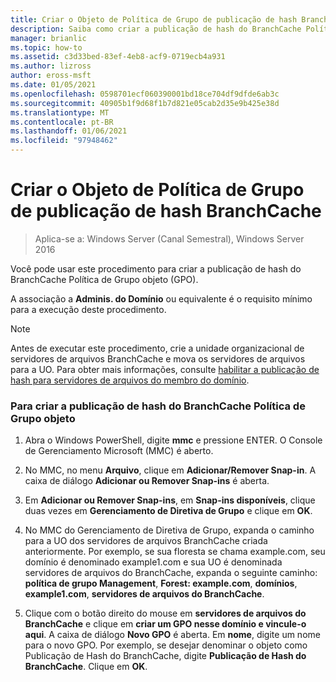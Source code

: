```yaml
---
title: Criar o Objeto de Política de Grupo de publicação de hash BranchCache
description: Saiba como criar a publicação de hash do BranchCache Política de Grupo objeto (GPO).
manager: brianlic
ms.topic: how-to
ms.assetid: c3d33bed-83ef-4eb8-acf9-0719ecb4a931
ms.author: lizross
author: eross-msft
ms.date: 01/05/2021
ms.openlocfilehash: 0598701ecf060390001bd18ce704df9dfde6ab3c
ms.sourcegitcommit: 40905b1f9d68f1b7d821e05cab2d35e9b425e38d
ms.translationtype: MT
ms.contentlocale: pt-BR
ms.lasthandoff: 01/06/2021
ms.locfileid: "97948462"
---
```

# <a name="create-the-branchcache-hash-publication-group-policy-object"></a>Criar o Objeto de Política de Grupo de publicação de hash BranchCache

>Aplica-se a: Windows Server (Canal Semestral), Windows Server 2016

Você pode usar este procedimento para criar a publicação de hash do BranchCache Política de Grupo objeto (GPO).

A associação a **Adminis. do Domínio** ou equivalente é o requisito mínimo para a execução deste procedimento.

> [!NOTE]
> Antes de executar este procedimento, crie a unidade organizacional de servidores de arquivos BranchCache e mova os servidores de arquivos para a UO. Para obter mais informações, consulte [habilitar a publicação de hash para servidores de arquivos do membro do domínio](../../branchcache/deploy/Enable-Hash-Publication-for-Domain-Member-File-Servers.md).

### <a name="to-create-the-branchcache-hash-publication-group-policy-object"></a>Para criar a publicação de hash do BranchCache Política de Grupo objeto

1.  Abra o Windows PowerShell, digite **mmc** e pressione ENTER. O Console de Gerenciamento Microsoft (MMC) é aberto.

2.  No MMC, no menu **Arquivo**, clique em **Adicionar/Remover Snap-in**. A caixa de diálogo **Adicionar ou Remover Snap-ins** é aberta.

3.  Em **Adicionar ou Remover Snap-ins**, em **Snap-ins disponíveis**, clique duas vezes em **Gerenciamento de Diretiva de Grupo** e clique em **OK**.

4.  No MMC do Gerenciamento de Diretiva de Grupo, expanda o caminho para a UO dos servidores de arquivos BranchCache criada anteriormente. Por exemplo, se sua floresta se chama example.com, seu domínio é denominado example1.com e sua UO é denominada servidores de arquivos do BranchCache, expanda o seguinte caminho: **política de grupo Management**, **Forest: example.com**, **domínios**, **example1.com**, **servidores de arquivos do BranchCache**.

5.  Clique com o botão direito do mouse em **servidores de arquivos do BranchCache** e clique em **criar um GPO nesse domínio e vincule-o aqui**. A caixa de diálogo **Novo GPO** é aberta. Em **nome**, digite um nome para o novo GPO. Por exemplo, se desejar denominar o objeto como Publicação de Hash do BranchCache, digite **Publicação de Hash do BranchCache**. Clique em **OK**.



